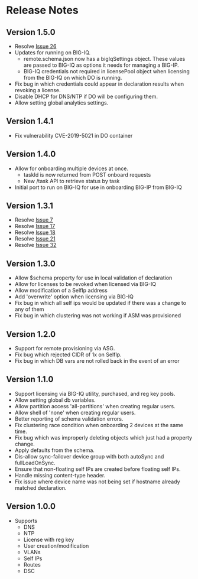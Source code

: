 # Release Notes

## Version 1.5.0
+ Resolve [Issue 26](https://github.com/F5Networks/f5-declarative-onboarding/issues/26)
+ Updates for running on BIG-IQ.
    + remote.schema.json now has a bigIqSettings object. These values are passed to BIG-IQ as options it needs for managing a BIG-IP.
    + BIG-IQ credentials not required in licensePool object when licensing from the BIG-IQ on which DO is running.
+ Fix bug in which credentials could appear in declaration results when revoking a license.
+ Disable DHCP for DNS/NTP if DO will be configuring them.
+ Allow setting global analytics settings.

## Version 1.4.1
+ Fix vulnerability CVE-2019-5021 in DO container

## Version 1.4.0
+ Allow for onboarding multiple devices at once.
    + taskId is now returned from POST onboard requests
    + New /task API to retrieve status by task
+ Initial port to run on BIG-IQ for use in onboarding BIG-IP from BIG-IQ

## Version 1.3.1
+ Resolve [Issue 7](https://github.com/F5Networks/f5-declarative-onboarding/issues/7)
+ Resolve [Issue 17](https://github.com/F5Networks/f5-declarative-onboarding/issues/17)
+ Resolve [Issue 18](https://github.com/F5Networks/f5-declarative-onboarding/issues/18)
+ Resolve [Issue 21](https://github.com/F5Networks/f5-declarative-onboarding/issues/21)
+ Resolve [Issue 32](https://github.com/F5Networks/f5-declarative-onboarding/issues/32)

## Version 1.3.0
+ Allow $schema property for use in local validation of declaration
+ Allow for licenses to be revoked when licensed via BIG-IQ
+ Allow modification of a SelfIp address
+ Add 'overwrite' option when licensing via BIG-IQ
+ Fix bug in which all self ips would be updated if there was a change to any of them
+ Fix bug in which clustering was not working if ASM was provisioned

## Version 1.2.0
+ Support for remote provisioning via ASG.
+ Fix bug which rejected CIDR of 1x on SelfIp.
+ Fix bug in which DB vars are not rolled back in the event of an error

## Version 1.1.0
+ Support licensing via BIG-IQ utility, purchased, and reg key pools.
+ Allow setting global db variables.
+ Allow partition access 'all-partitions' when creating regular users.
+ Allow shell of 'none' when creating regular users.
+ Better reporting of schema validation errors.
+ Fix clustering race condition when onboarding 2 devices at the same time.
+ Fix bug which was improperly deleting objects which just had a property change.
+ Apply defaults from the schema.
+ Dis-allow sync-failover device group with both autoSync and fullLoadOnSync.
+ Ensure that non-floating self IPs are created before floating self IPs.
+ Handle missing content-type header.
+ Fix issue where device name was not being set if hostname already matched declaration.

## Version 1.0.0
+ Supports
    + DNS
    + NTP
    + License with reg key
    + User creation/modification
    + VLANs
    + Self IPs
    + Routes
    + DSC
